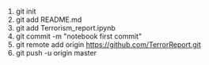 1. git init
2. git add README.md  
3. git add Terrorism_report.ipynb
4. git commit -m "notebook first commit" 
5. git remote add origin https://github.com/TerrorReport.git 
6. git push -u origin master 

